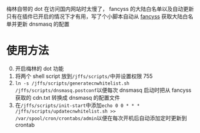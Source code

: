 梅林自带的 dot 在访问国内网站时太慢了， fancyss 的大陆白名单以及自动更新只有在插件已开启的情况下才有用，写了个小脚本自动从 [fancyss](https://github.com/hq450/fancyss) 获取大陆白名单并更新 dnsmasq 的配置

# 使用方法

0. 开启梅林的 dot 功能
1. 将两个 shell script 放到`/jffs/scripts/`中并设置权限 755  
2. `ln -s /jffs/scripts/generatecnwhitelist.sh /jffs/scripts/dnsmasq.postconf`以便每次 dnsmasq 启动时把从 fancyss 获取的 cdn.txt 转换成 dnsmasq 的配置文件  
3. 在`/jffs/scripts/init-start`中添加`echo 0 0 * * * /jffs/scripts/updatecnwhitelist.sh >> /var/spool/cron/crontabs/admin`以便在每次开机后自动添加定时更新到 crontab
